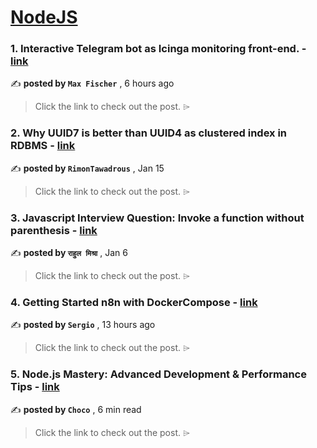 
<h1><a href=https://medium.com/tag/nodejs/recommended target="_blank" rel="noopener noreferrer">NodeJS</a></h1>
<h3>1. Interactive Telegram bot as Icinga monitoring front-end. - <a href=https://medium.com/@xyhtac/interactive-telegram-bot-as-icinga-monitoring-front-end-a4560bfde038?source=tag_recommended_feed---------0-84----------nodejs----------bb0d41e2_ab70_4ed6_9cb1_520ab0a9f726------- target="_blank" rel="noopener noreferrer">link</a></h3>

✍️ **posted by `Max Fischer`** <date> , 6 hours ago</date>

<blockquote>Click the link to check out the post. ⌲</blockquote>

<h3>2. Why UUID7 is better than UUID4 as clustered index in RDBMS - <a href=https://medium.com/@rtawadrous/why-uuid7-is-better-than-uuid4-as-clustered-index-edb02bf70056?source=tag_recommended_feed---------1-107----------nodejs----------bb0d41e2_ab70_4ed6_9cb1_520ab0a9f726------- target="_blank" rel="noopener noreferrer">link</a></h3>

✍️ **posted by `RimonTawadrous`** <date> , Jan 15</date>

<blockquote>Click the link to check out the post. ⌲</blockquote>

<h3>3. Javascript Interview Question: Invoke a function without parenthesis - <a href=https://medium.com/@rahuulmiishra/javascript-interview-question-invoke-a-function-without-parenthesis-17a5dc1d20e7?source=tag_recommended_feed---------2-85----------nodejs----------bb0d41e2_ab70_4ed6_9cb1_520ab0a9f726------- target="_blank" rel="noopener noreferrer">link</a></h3>

✍️ **posted by `राहुल मिश्रा`** <date> , Jan 6</date>

<blockquote>Click the link to check out the post. ⌲</blockquote>

<h3>4. Getting Started n8n with DockerCompose - <a href=https://medium.com/@learning.by.playing.2023/getting-started-n8n-with-dockercompose-eb602aaed5c0?source=tag_recommended_feed---------3-84----------nodejs----------bb0d41e2_ab70_4ed6_9cb1_520ab0a9f726------- target="_blank" rel="noopener noreferrer">link</a></h3>

✍️ **posted by `Sergio`** <date> , 13 hours ago</date>

<blockquote>Click the link to check out the post. ⌲</blockquote>

<h3>5. Node.js Mastery: Advanced Development & Performance Tips - <a href=https://medium.com/@Choco23/node-js-mastery-advanced-development-performance-tips-da07355c1e8a?source=tag_recommended_feed---------4-107----------nodejs----------bb0d41e2_ab70_4ed6_9cb1_520ab0a9f726------- target="_blank" rel="noopener noreferrer">link</a></h3>

✍️ **posted by `Choco`** <date> , 6 min read</date>

<blockquote>Click the link to check out the post. ⌲</blockquote>


